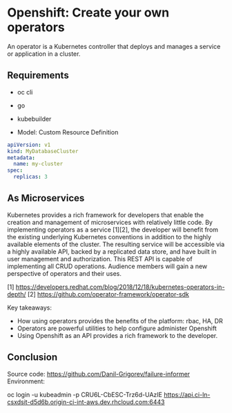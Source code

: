 # Openshift: Create your own operators

An operator is a Kubernetes controller that deploys and manages a service or application in a cluster.

## Requirements
- oc cli
- go
- kubebuilder

- Model: Custom Resource Definition

```yaml
apiVersion: v1
kind: MyDatabaseCluster
metadata:
  name: my-cluster
spec:
  replicas: 3
```

## As Microservices

Kubernetes provides a rich framework for developers that enable the creation and management of microservices with relatively little code. By implementing operators as a service [1][2], the developer will benefit from the existing underlying Kubernetes conventions in addition to the highly available elements of the cluster. The resulting service will be accessible via a highly available API, backed by a replicated data store, and have built in user management and authorization. This REST API is capable of implementing all CRUD operations. Audience members will gain a new perspective of operators and their uses.

[1] https://developers.redhat.com/blog/2018/12/18/kubernetes-operators-in-depth/
[2] https://github.com/operator-framework/operator-sdk

Key takeaways:
* How using operators provides the benefits of the platform: rbac, HA, DR
* Operators are powerful utilities to help configure administer Openshift
* Using Openshift as an API provides a rich framework to the developer.

## Conclusion

Source code: https://github.com/Danil-Grigorev/failure-informer
Environment: 

oc login -u kubeadmin -p CRU6L-CbESC-Trz6d-UAzIE https://api.ci-ln-csxdsit-d5d6b.origin-ci-int-aws.dev.rhcloud.com:6443